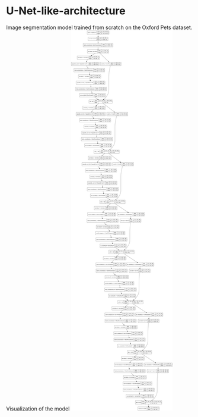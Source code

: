 # U-Net-like-architecture
Image segmentation model trained from scratch on the Oxford Pets dataset.</br>
Visualization of the model
![image](https://github.com/LT-ZHONG/U-Net-like-architecture/blob/master/model.png)
